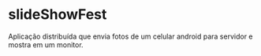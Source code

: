 # slideShowFest
Aplicação distribuída que envia fotos de um celular android para servidor e mostra em um monitor.
